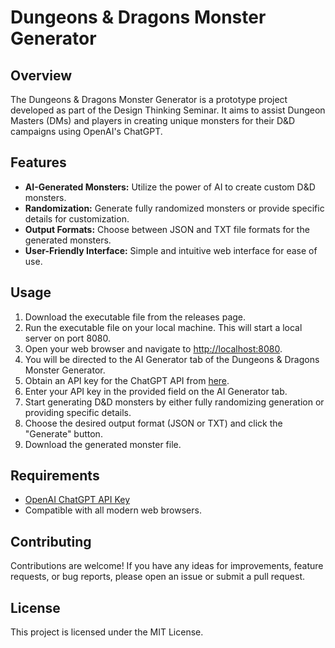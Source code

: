 # Dungeons & Dragons Monster Generator

## Overview
The Dungeons & Dragons Monster Generator is a prototype project developed as part of the Design Thinking Seminar. It aims to assist Dungeon Masters (DMs) and players in creating unique monsters for their D&D campaigns using OpenAI's ChatGPT.

## Features
- **AI-Generated Monsters:** Utilize the power of AI to create custom D&D monsters.
- **Randomization:** Generate fully randomized monsters or provide specific details for customization.
- **Output Formats:** Choose between JSON and TXT file formats for the generated monsters.
- **User-Friendly Interface:** Simple and intuitive web interface for ease of use.

## Usage
1. Download the executable file from the releases page.
2. Run the executable file on your local machine. This will start a local server on port 8080.
3. Open your web browser and navigate to [http://localhost:8080](http://localhost:8080).
4. You will be directed to the AI Generator tab of the Dungeons & Dragons Monster Generator.
5. Obtain an API key for the ChatGPT API from [here]([https://chat.openai.com/signup/](https://platform.openai.com/docs/overview)).
6. Enter your API key in the provided field on the AI Generator tab.
7. Start generating D&D monsters by either fully randomizing generation or providing specific details.
8. Choose the desired output format (JSON or TXT) and click the "Generate" button.
9. Download the generated monster file.

## Requirements
- [OpenAI ChatGPT API Key]([https://chat.openai.com/signup/](https://platform.openai.com/docs/overview))
- Compatible with all modern web browsers.

## Contributing
Contributions are welcome! If you have any ideas for improvements, feature requests, or bug reports, please open an issue or submit a pull request.

## License
This project is licensed under the MIT License.
